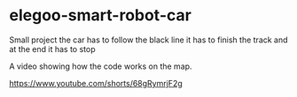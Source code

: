 # elegoo-smart-robot-car
Small project the car has to follow the black line it has to finish the track and at the end it has to stop


A video showing how the code works on the map.

https://www.youtube.com/shorts/68gRymrjF2g
